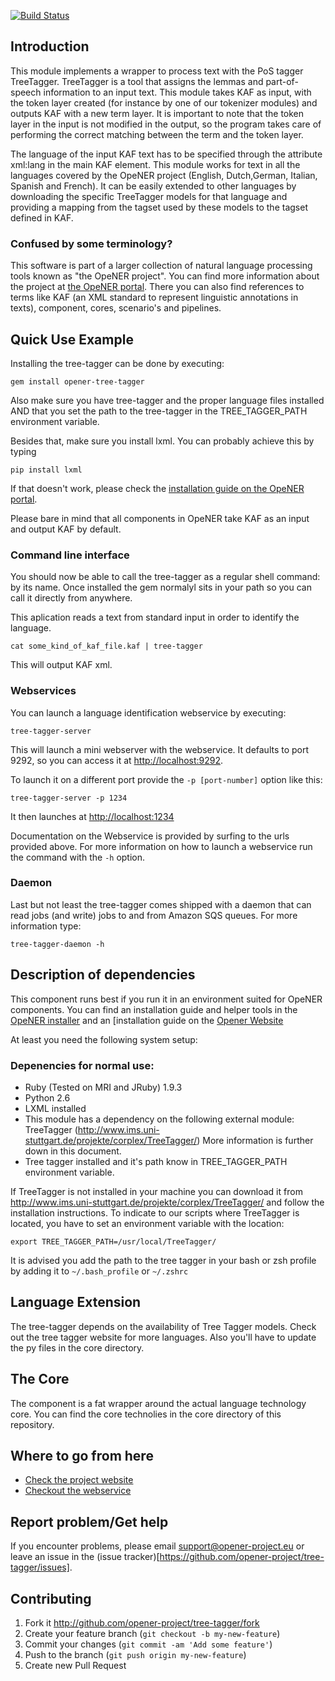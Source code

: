 [![Build Status](https://drone.io/github.com/opener-project/VU-tree-tagger_kernel/status.png)](https://drone.io/github.com/opener-project/VU-tree-tagger_kernel/latest)

Introduction
------------

This module implements a wrapper to process text with the PoS tagger TreeTagger. TreeTagger is a tool that assigns the lemmas and part-of-speech information to an input text. This module takes KAF as input, with the token layer created (for instance by one of our tokenizer modules) and outputs KAF with a new term layer. It is important to note that the token layer in the input is not modified in the output, so the program takes care of performing the correct matching between the term and the token layer.

The language of the input KAF text has to be specified through the attribute xml:lang in the main KAF element. This module works for text in all the languages covered by the OpeNER project (English, Dutch,German, Italian, Spanish and French). It can be easily extended to other languages by downloading the specific TreeTagger models for that language and providing a mapping from the tagset used by these models to the tagset defined in KAF. 

### Confused by some terminology?

This software is part of a larger collection of natural language processing tools known as "the OpeNER project". You can find more information about the project at [the OpeNER portal](http://opener-project.github.io). There you can also find references to terms like KAF (an XML standard to represent linguistic annotations in texts), component, cores, scenario's and pipelines.

Quick Use Example
-----------------

Installing the tree-tagger can be done by executing:

    gem install opener-tree-tagger

Also make sure you have tree-tagger and the proper language files installed AND that you set the path to the tree-tagger in the TREE_TAGGER_PATH environment variable.

Besides that, make sure you install lxml. You can probably achieve this by typing 

    pip install lxml

If that doesn't work, please check the [installation guide on the OpeNER portal](http://opener-project.github.io/getting-started/how-to/local-installation.html).

Please bare in mind that all components in OpeNER take KAF as an input and output KAF by default.

### Command line interface

You should now be able to call the tree-tagger as a regular shell command: by its name. Once installed the gem normalyl sits in your path so you can call it directly from anywhere.

This aplication reads a text from standard input in order to identify the language.

    cat some_kind_of_kaf_file.kaf | tree-tagger


This will output KAF xml.

### Webservices

You can launch a language identification webservice by executing:

    tree-tagger-server

This will launch a mini webserver with the webservice. It defaults to port 9292, so you can access it at <http://localhost:9292>.

To launch it on a different port provide the `-p [port-number]` option like this:

    tree-tagger-server -p 1234

It then launches at <http://localhost:1234>

Documentation on the Webservice is provided by surfing to the urls provided above. For more information on how to launch a webservice run the command with the ```-h``` option.


### Daemon

Last but not least the tree-tagger comes shipped with a daemon that can read jobs (and write) jobs to and from Amazon SQS queues. For more information type:

    tree-tagger-daemon -h


Description of dependencies
---------------------------

This component runs best if you run it in an environment suited for OpeNER components. You can find an installation guide and helper tools in the [OpeNER installer](https://github.com/opener-project/opener-installer) and an [installation guide on the [Opener Website](http://opener-project.github.io/getting-started/how-to/local-installation.html)

At least you need the following system setup:

### Depenencies for normal use:

* Ruby (Tested on MRI and JRuby) 1.9.3 
* Python 2.6
* LXML installed
* This module has a dependency on the following external module: TreeTagger (http://www.ims.uni-stuttgart.de/projekte/corplex/TreeTagger/) More information is further down in this document.
* Tree tagger installed and it's path know in TREE_TAGGER_PATH environment
  variable.

If TreeTagger is not installed in your machine you can download it from <http://www.ims.uni-stuttgart.de/projekte/corplex/TreeTagger/> and follow the installation instructions. To indicate to our scripts where TreeTagger is located, you have to set an environment variable with the location:

```shell
export TREE_TAGGER_PATH=/usr/local/TreeTagger/
```

It is advised you add the path to the tree tagger in your bash or zsh profile by
adding it to ```~/.bash_profile``` or ```~/.zshrc```

Language Extension
------------------

The tree-tagger depends on the availability of Tree Tagger models. Check out the tree tagger website for more languages. Also you'll have to update the py files in the core directory.

The Core
--------

The component is a fat wrapper around the actual language technology core. You can find the core technolies in the core directory of this repository.

Where to go from here
---------------------

* [Check the project website](http://opener-project.github.io)
* [Checkout the webservice](http://opener.olery.com/tree-tagger)

Report problem/Get help
-----------------------

If you encounter problems, please email support@opener-project.eu or leave an issue in the 
(issue tracker)[https://github.com/opener-project/tree-tagger/issues].


Contributing
------------

1. Fork it <http://github.com/opener-project/tree-tagger/fork>
2. Create your feature branch (`git checkout -b my-new-feature`)
3. Commit your changes (`git commit -am 'Add some feature'`)
4. Push to the branch (`git push origin my-new-feature`)
5. Create new Pull Request

